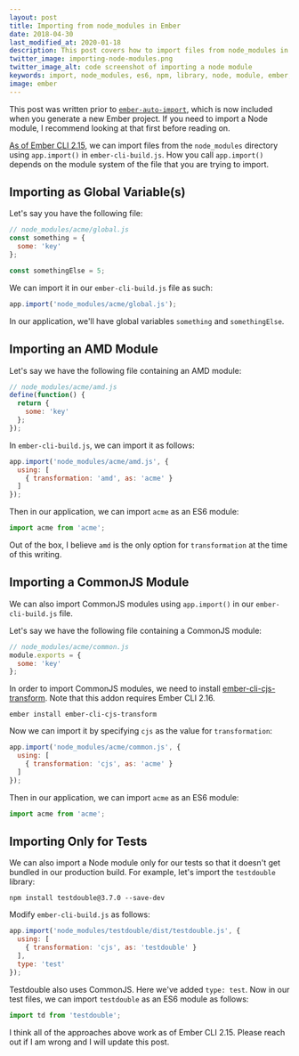 ```yaml
---
layout: post
title: Importing from node_modules in Ember
date: 2018-04-30
last_modified_at: 2020-01-18
description: This post covers how to import files from node_modules in Ember
twitter_image: importing-node-modules.png
twitter_image_alt: code screenshot of importing a node module
keywords: import, node_modules, es6, npm, library, node, module, ember, ember-cli, ember cli, ember.js, commonjs
image: ember
---
```


This post was written prior to [`ember-auto-import`](https://github.com/ef4/ember-auto-import), which is now included when you generate a new Ember project. If you need to import a Node module, I recommend looking at that first before reading on.

[As of Ember CLI 2.15](https://www.emberjs.com/blog/2017/09/01/ember-2-15-released.html#toc_changes-in-ember-cli-2-15), we can import files from the `node_modules` directory using `app.import()` in `ember-cli-build.js`. How you call `app.import()` depends on the module system of the file that you are trying to import.

## Importing as Global Variable(s)

Let's say you have the following file:

```js
// node_modules/acme/global.js
const something = {
  some: 'key'
};

const somethingElse = 5;
```

We can import it in our `ember-cli-build.js` file as such:

```js
app.import('node_modules/acme/global.js');
```

In our application, we'll have global variables `something` and `somethingElse`.


## Importing an AMD Module

Let's say we have the following file containing an AMD module:

```js
// node_modules/acme/amd.js
define(function() {
  return {
    some: 'key'
  };
});
```

In `ember-cli-build.js`, we can import it as follows:

```js
app.import('node_modules/acme/amd.js', {
  using: [
    { transformation: 'amd', as: 'acme' }
  ]
});
```

Then in our application, we can import `acme` as an ES6 module:

```js
import acme from 'acme';
```

Out of the box, I believe `amd` is the only option for `transformation` at the time of this writing.

## Importing a CommonJS Module

We can also import CommonJS modules using `app.import()` in our `ember-cli-build.js` file.

Let's say we have the following file containing a CommonJS module:

```js
// node_modules/acme/common.js
module.exports = {
  some: 'key'
};
```

In order to import CommonJS modules, we need to install [ember-cli-cjs-transform](https://github.com/rwjblue/ember-cli-cjs-transform). Note that this addon requires Ember CLI 2.16.

```
ember install ember-cli-cjs-transform
```

Now we can import it by specifying `cjs` as the value for `transformation`:

```js
app.import('node_modules/acme/common.js', {
  using: [
    { transformation: 'cjs', as: 'acme' }
  ]
});
```

Then in our application, we can import `acme` as an ES6 module:

```js
import acme from 'acme';
```

## Importing Only for Tests

We can also import a Node module only for our tests so that it doesn't get bundled in our production build. For example, let's import the `testdouble` library:

```
npm install testdouble@3.7.0 --save-dev
```

Modify `ember-cli-build.js` as follows:

```js
app.import('node_modules/testdouble/dist/testdouble.js', {
  using: [
    { transformation: 'cjs', as: 'testdouble' }
  ],
  type: 'test'
});
```

Testdouble also uses CommonJS. Here we've added `type: test`. Now in our test files, we can import `testdouble` as an ES6 module as follows:

```js
import td from 'testdouble';
```

I think all of the approaches above work as of Ember CLI 2.15. Please reach out if I am wrong and I will update this post.
